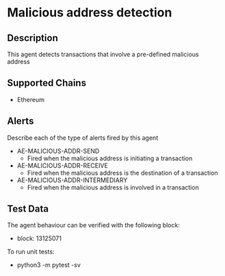 # Malicious address detection

## Description

This agent detects transactions that involve a pre-defined malicious address

## Supported Chains

- Ethereum

## Alerts

Describe each of the type of alerts fired by this agent

- AE-MALICIOUS-ADDR-SEND
  - Fired when the malicious address is initiating a transaction
- AE-MALICIOUS-ADDR-RECEIVE
  - Fired when the malicious address is the destination of a transaction
- AE-MALICIOUS-ADDR-INTERMEDIARY
  - Fired when the malicious address is involved in a transaction

## Test Data

The agent behaviour can be verified with the following block:
- block: 13125071

To run unit tests:
- python3 -m pytest -sv

